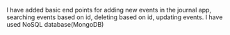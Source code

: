 I have added basic end points for adding new events in the journal app, searching events based on id, deleting based on id, updating events. I have used NoSQL database(MongoDB)
